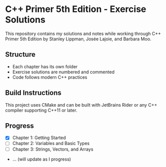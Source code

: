﻿# C++ Primer 5th Edition - Exercise Solutions

This repository contains my solutions and notes while working through C++ Primer 5th Edition by Stanley Lippman, Josée Lajoie, and Barbara Moo.

## Structure
- Each chapter has its own folder
- Exercise solutions are numbered and commented
- Code follows modern C++ practices

## Build Instructions
This project uses CMake and can be built with JetBrains Rider or any C++ compiler supporting C++11 or later.

## Progress
- [x] Chapter 1: Getting Started
- [ ] Chapter 2: Variables and Basic Types
- [ ] Chapter 3: Strings, Vectors, and Arrays
- ... (will update as I progress)